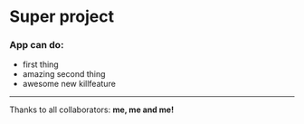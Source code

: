 # Super project

### App can do:
- first thing
- amazing second thing
- awesome new killfeature

---
Thanks to all collaborators: <b>me, me and me!</b>

